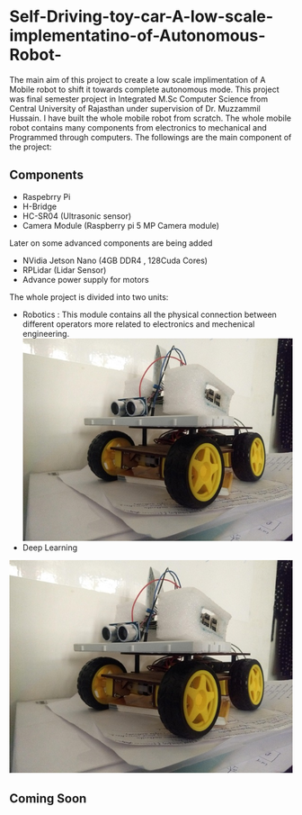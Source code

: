 # Self-Driving-toy-car-A-low-scale-implementatino-of-Autonomous-Robot-

The main aim of this project to create a low scale implimentation of A Mobile robot to shift it towards complete autonomous mode. This project was final semester project in Integrated M.Sc Computer Science from Central University of Rajasthan under supervision of Dr. Muzzammil Hussain. I have built the whole mobile robot from scratch. The whole mobile robot contains many components from electronics to mechanical and Programmed through computers. The followings are the main component of the project:

## Components
* Raspebrry Pi
* H-Bridge
* HC-SR04 (Ultrasonic sensor)
* Camera Module (Raspberry pi 5 MP Camera module)

Later on some advanced components are being added 
* NVidia Jetson Nano (4GB DDR4 , 128Cuda Cores)
* RPLidar (Lidar Sensor)
* Advance power supply for motors

The whole project is divided into two units:
* Robotics : This module contains all the physical connection between different operators more related to electronics and mechenical engineering.
![MY MODEL](https://github.com/BharatDadwaria/Self-Driving-toy-car-A-low-scale-implementatino-of-Autonomous-Robot-/blob/master/IMG_20190416_130608122.jpg?raw=true)
* Deep Learning


![MY MODEL](https://github.com/BharatDadwaria/Self-Driving-toy-car-A-low-scale-implementatino-of-Autonomous-Robot-/blob/master/IMG_20190416_130608122.jpg?raw=true)
## Coming Soon
